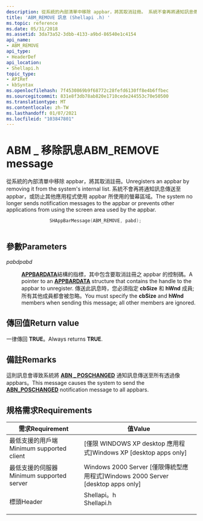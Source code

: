 ```yaml
---
description: 從系統的內部清單中移除 appbar，將其取消註冊。 系統不會再將通知訊息傳送至 appbar，或防止其他應用程式使用 appbar 所使用的螢幕區域。
title: 'ABM_REMOVE 訊息 (Shellapi .h) '
ms.topic: reference
ms.date: 05/31/2018
ms.assetid: 3da73a52-3dbb-4133-a9bd-86540e1c4154
api_name:
- ABM_REMOVE
api_type:
- HeaderDef
api_location:
- Shellapi.h
topic_type:
- APIRef
- kbSyntax
ms.openlocfilehash: 7f4530869b9f68772c28fefd6130ff8e4b6ffbec
ms.sourcegitcommit: 831e8f3db78ab820e1710cede244553c70e50500
ms.translationtype: MT
ms.contentlocale: zh-TW
ms.lasthandoff: 01/07/2021
ms.locfileid: "103847801"
---
```

# <a name="abm_remove-message"></a><span data-ttu-id="a1924-104">ABM \_ 移除訊息</span><span class="sxs-lookup"><span data-stu-id="a1924-104">ABM\_REMOVE message</span></span>

<span data-ttu-id="a1924-105">從系統的內部清單中移除 appbar，將其取消註冊。</span><span class="sxs-lookup"><span data-stu-id="a1924-105">Unregisters an appbar by removing it from the system's internal list.</span></span> <span data-ttu-id="a1924-106">系統不會再將通知訊息傳送至 appbar，或防止其他應用程式使用 appbar 所使用的螢幕區域。</span><span class="sxs-lookup"><span data-stu-id="a1924-106">The system no longer sends notification messages to the appbar or prevents other applications from using the screen area used by the appbar.</span></span>


```C++
                SHAppBarMessage(ABM_REMOVE, pabd); 
            
```



## <a name="parameters"></a><span data-ttu-id="a1924-107">參數</span><span class="sxs-lookup"><span data-stu-id="a1924-107">Parameters</span></span>

<dl> <dt>

<span data-ttu-id="a1924-108">*pabd*</span><span class="sxs-lookup"><span data-stu-id="a1924-108">*pabd*</span></span> 
</dt> <dd>

<span data-ttu-id="a1924-109">[**APPBARDATA**](/windows/desktop/api/Shellapi/ns-shellapi-appbardata)結構的指標，其中包含要取消註冊之 appbar 的控制碼。</span><span class="sxs-lookup"><span data-stu-id="a1924-109">A pointer to an [**APPBARDATA**](/windows/desktop/api/Shellapi/ns-shellapi-appbardata) structure that contains the handle to the appbar to unregister.</span></span> <span data-ttu-id="a1924-110">傳送此訊息時，您必須指定 **cbSize** 和 **hWnd** 成員;所有其他成員都會被忽略。</span><span class="sxs-lookup"><span data-stu-id="a1924-110">You must specify the **cbSize** and **hWnd** members when sending this message; all other members are ignored.</span></span>

</dd> </dl>

## <a name="return-value"></a><span data-ttu-id="a1924-111">傳回值</span><span class="sxs-lookup"><span data-stu-id="a1924-111">Return value</span></span>

<span data-ttu-id="a1924-112">一律傳回 **TRUE**。</span><span class="sxs-lookup"><span data-stu-id="a1924-112">Always returns **TRUE**.</span></span>

## <a name="remarks"></a><span data-ttu-id="a1924-113">備註</span><span class="sxs-lookup"><span data-stu-id="a1924-113">Remarks</span></span>

<span data-ttu-id="a1924-114">這則訊息會導致系統將 [**ABN \_ POSCHANGED**](abn-poschanged.md) 通知訊息傳送至所有透過像 appbars。</span><span class="sxs-lookup"><span data-stu-id="a1924-114">This message causes the system to send the [**ABN\_POSCHANGED**](abn-poschanged.md) notification message to all appbars.</span></span>

## <a name="requirements"></a><span data-ttu-id="a1924-115">規格需求</span><span class="sxs-lookup"><span data-stu-id="a1924-115">Requirements</span></span>



| <span data-ttu-id="a1924-116">需求</span><span class="sxs-lookup"><span data-stu-id="a1924-116">Requirement</span></span> | <span data-ttu-id="a1924-117">值</span><span class="sxs-lookup"><span data-stu-id="a1924-117">Value</span></span> |
|-------------------------------------|---------------------------------------------------------------------------------------|
| <span data-ttu-id="a1924-118">最低支援的用戶端</span><span class="sxs-lookup"><span data-stu-id="a1924-118">Minimum supported client</span></span><br/> | <span data-ttu-id="a1924-119">\[僅限 WINDOWS XP desktop 應用程式\]</span><span class="sxs-lookup"><span data-stu-id="a1924-119">Windows XP \[desktop apps only\]</span></span><br/>                                           |
| <span data-ttu-id="a1924-120">最低支援的伺服器</span><span class="sxs-lookup"><span data-stu-id="a1924-120">Minimum supported server</span></span><br/> | <span data-ttu-id="a1924-121">Windows 2000 Server \[僅限傳統型應用程式\]</span><span class="sxs-lookup"><span data-stu-id="a1924-121">Windows 2000 Server \[desktop apps only\]</span></span><br/>                                  |
| <span data-ttu-id="a1924-122">標頭</span><span class="sxs-lookup"><span data-stu-id="a1924-122">Header</span></span><br/>                   | <dl> <span data-ttu-id="a1924-123"><dt>Shellapi。h</dt></span><span class="sxs-lookup"><span data-stu-id="a1924-123"><dt>Shellapi.h</dt></span></span> </dl> |



 

 




